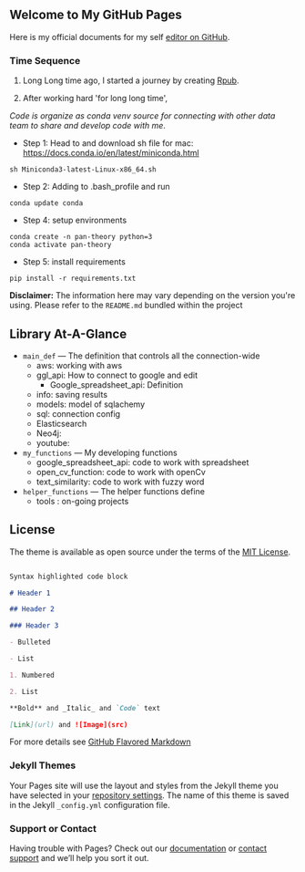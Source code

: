 [comment]: <> (https://mrdat0194.github.io/pan-theory/)
## Welcome to My GitHub Pages

Here is my official documents for my self [editor on GitHub](https://github.com/mrdat0194/pan-theory/edit/master/index.md).

[comment]: <> (Whenever you commit to this repository, GitHub Pages will run [Jekyll]&#40;https://jekyllrb.com/&#41; to rebuild the pages in your site, from the content in your Markdown files.)

### Time Sequence

1. Long Long time ago, I started a journey by creating [Rpub](https://rpubs.com/PeterDat).

2. After working hard 'for long long time', 

*Code is organize as conda venv source for connecting with other data team to share and develop code with me*.
- Step 1: Head to and download sh file for mac: https://docs.conda.io/en/latest/miniconda.html

```
sh Miniconda3-latest-Linux-x86_64.sh
```

- Step 2: Adding to .bash_profile and run 

```
conda update conda
```

- Step 4: setup environments

```
conda create -n pan-theory python=3
conda activate pan-theory

```

- Step 5: install requirements
```
pip install -r requirements.txt
```
[comment]: <> (https://jin-zhe.github.io/guides/installing-pytorch-with-cuda-in-conda/)

**Disclaimer:** The information here may vary depending on the version you're using. Please refer to the `README.md` bundled
within the project

## Library At-A-Glance
- `main_def` &mdash; The definition that controls all the connection-wide
    - aws: working with aws
    - ggl_api: How to connect to google and edit
        - Google_spreadsheet_api: Definition 
    - info: saving results
    - models: model of sqlachemy
    - sql: connection config
    - Elasticsearch
    - Neo4j:  
    - youtube: 
- `my_functions` &mdash; My developing functions
    - google_spreadsheet_api: code to work with spreadsheet
    - open_cv_function: code to work with openCv
    - text_similarity: code to work with fuzzy word
- `helper_functions` &mdash; The helper functions define
    - tools : on-going projects

## License

The theme is available as open source under the terms of the [MIT License](http://opensource.org/licenses/MIT).


```markdown

Syntax highlighted code block

# Header 1

## Header 2

### Header 3

- Bulleted

- List

1. Numbered

2. List

**Bold** and _Italic_ and `Code` text

[Link](url) and ![Image](src)

```

For more details see [GitHub Flavored Markdown](https://guides.github.com/features/mastering-markdown/)

### Jekyll Themes

Your Pages site will use the layout and styles from the Jekyll theme you have selected in your [repository settings](https://github.com/mrdat0194/pan-theory/settings). The name of this theme is saved in the Jekyll `_config.yml` configuration file.

### Support or Contact

Having trouble with Pages? Check out our [documentation](https://help.github.com/categories/github-pages-basics/) or [contact support](https://github.com/contact) and we’ll help you sort it out.




